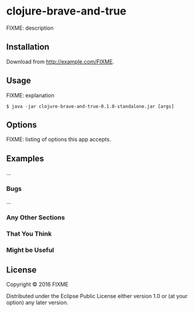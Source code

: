 # clojure-brave-and-true

FIXME: description

## Installation

Download from http://example.com/FIXME.

## Usage

FIXME: explanation

    $ java -jar clojure-brave-and-true-0.1.0-standalone.jar [args]

## Options

FIXME: listing of options this app accepts.

## Examples

...

### Bugs

...

### Any Other Sections
### That You Think
### Might be Useful

## License

Copyright © 2016 FIXME

Distributed under the Eclipse Public License either version 1.0 or (at
your option) any later version.
